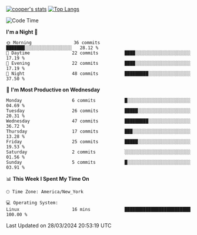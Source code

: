 [![cooper's stats](https://github-readme-stats-dwoluvhms-coopjz.vercel.app/api?username=coopjz&count_private=true)](https://github.com/coopjz/github-readme-stats)
[![Top Langs](https://github-readme-stats-dwoluvhms-coopjz.vercel.app/api/top-langs/?username=coopjz&count_private=true&langs_count=8&layout=compact)](https://github.com/coopjz/github-readme-stats)
<!--START_SECTION:waka-->
![Code Time](http://img.shields.io/badge/Code%20Time-4%20hrs%2040%20mins-blue)

**I'm a Night 🦉** 

```text
🌞 Morning                36 commits          ███████░░░░░░░░░░░░░░░░░░   28.12 % 
🌆 Daytime                22 commits          ████░░░░░░░░░░░░░░░░░░░░░   17.19 % 
🌃 Evening                22 commits          ████░░░░░░░░░░░░░░░░░░░░░   17.19 % 
🌙 Night                  48 commits          █████████░░░░░░░░░░░░░░░░   37.50 % 
```
📅 **I'm Most Productive on Wednesday** 

```text
Monday                   6 commits           █░░░░░░░░░░░░░░░░░░░░░░░░   04.69 % 
Tuesday                  26 commits          █████░░░░░░░░░░░░░░░░░░░░   20.31 % 
Wednesday                47 commits          █████████░░░░░░░░░░░░░░░░   36.72 % 
Thursday                 17 commits          ███░░░░░░░░░░░░░░░░░░░░░░   13.28 % 
Friday                   25 commits          █████░░░░░░░░░░░░░░░░░░░░   19.53 % 
Saturday                 2 commits           ░░░░░░░░░░░░░░░░░░░░░░░░░   01.56 % 
Sunday                   5 commits           █░░░░░░░░░░░░░░░░░░░░░░░░   03.91 % 
```


📊 **This Week I Spent My Time On** 

```text
🕑︎ Time Zone: America/New_York

💻 Operating System: 
Linux                    16 mins             █████████████████████████   100.00 % 
```


 Last Updated on 28/03/2024 20:53:19 UTC
<!--END_SECTION:waka-->

